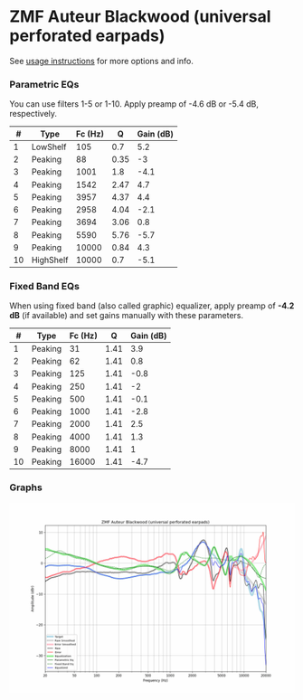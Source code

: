 # ZMF Auteur Blackwood (universal perforated earpads)
See [usage instructions](https://github.com/jaakkopasanen/AutoEq#usage) for more options and info.

### Parametric EQs
You can use filters 1-5 or 1-10. Apply preamp of -4.6 dB or -5.4 dB, respectively.

|   # | Type      |   Fc (Hz) |    Q |   Gain (dB) |
|-----|-----------|-----------|------|-------------|
|   1 | LowShelf  |       105 | 0.7  |         5.2 |
|   2 | Peaking   |        88 | 0.35 |        -3   |
|   3 | Peaking   |      1001 | 1.8  |        -4.1 |
|   4 | Peaking   |      1542 | 2.47 |         4.7 |
|   5 | Peaking   |      3957 | 4.37 |         4.4 |
|   6 | Peaking   |      2958 | 4.04 |        -2.1 |
|   7 | Peaking   |      3694 | 3.06 |         0.8 |
|   8 | Peaking   |      5590 | 5.76 |        -5.7 |
|   9 | Peaking   |     10000 | 0.84 |         4.3 |
|  10 | HighShelf |     10000 | 0.7  |        -5.1 |

### Fixed Band EQs
When using fixed band (also called graphic) equalizer, apply preamp of **-4.2 dB** (if available) and set gains manually with these parameters.

|   # | Type    |   Fc (Hz) |    Q |   Gain (dB) |
|-----|---------|-----------|------|-------------|
|   1 | Peaking |        31 | 1.41 |         3.9 |
|   2 | Peaking |        62 | 1.41 |         0.8 |
|   3 | Peaking |       125 | 1.41 |        -0.8 |
|   4 | Peaking |       250 | 1.41 |        -2   |
|   5 | Peaking |       500 | 1.41 |        -0.1 |
|   6 | Peaking |      1000 | 1.41 |        -2.8 |
|   7 | Peaking |      2000 | 1.41 |         2.5 |
|   8 | Peaking |      4000 | 1.41 |         1.3 |
|   9 | Peaking |      8000 | 1.41 |         1   |
|  10 | Peaking |     16000 | 1.41 |        -4.7 |

### Graphs
![](./ZMF%20Auteur%20Blackwood%20(universal%20perforated%20earpads).png)
